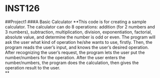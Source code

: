 # INST126
##Project1
###A Basic Calculator
**This code is for creating a sample calculator. 
The calculator can do 8 operations: addition (for 2 numbers and 3 numbers), subtraction, multiplication, division, exponentiation, factorial, absolute value, and determine the number is odd or even.
The program will ask the user what kind of operation he/she wants to use, firstly. Then, the program reads the user’s input, and knows the user’s desired operation. After recognizing the user’s request, the program lets the user put the number/numbers for the operation. After the user enters the number/numbers, the program does the calculation, then gives the operation result to the user.   
**
